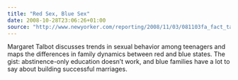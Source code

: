 ```yaml
---
title: "Red Sex, Blue Sex"
date: 2008-10-28T23:06:26+01:00
source: "http://www.newyorker.com/reporting/2008/11/03/081103fa_fact_talbot"
---
```


Margaret Talbot discusses trends in sexual behavior among teenagers and maps the differences in family dynamics between red and blue states. The gist: abstinence-only education doesn’t work, and blue families have a lot to say about building successful marriages.
